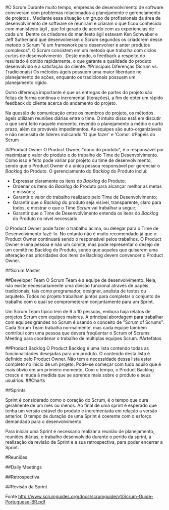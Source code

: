 #O Scrum
Durante muito tempo, empresas de desenvolvimento de software conviveram com problemas relacionados a planejamento e gerenciamento de projetos . Mediante essa situação um grupo de profissionais da área de desenvolvimento de software se reuniram e criaram o que ficou conhecido com manisfesto ágil , que foi gerado de acordo com as  experiencias de cada um.
Dentre os criadores do manifesto ágil estavam  Ken Schwaber e Jeff Sutherland que desenvolveram o Scrum segundos os criadorem desse metodo o Scrum "é um framework para desenvolver e anter produtos complexos".
O Scrum consistem em um metodo que trabalha com ciclos curtos de desenvolvimento . Deste modo, o feedback a respeito do resultado é obtido rapidamente, o que garante a qualidade do produto desenvolvido e a satisfação do cliente.
#Principais Diferenças (Scrum vs. Tradicionais)
Os métodos ágeis possuem uma maior liberdade no planejamento de ações, enquanto os tradicionais possuem um planejamento rígido.

Outro diferença importante é que as entregas de partes do projeto são feitas de forma contínua e incremental (iterações), a fim de obter um rápido feedback do cliente acerca do andamento do projeto.

Na questão de comunicação entre os membros do projeto, os métodos ágeis utilizam reuniões diárias entre o time. O intuito disso está em discutir o que será feito naquele momento, revendo o planejamento a médio e curto prazo, além de prováveis impedimentos.
As equipes são auto-organizáveis e não necessita de líderes indicando 'O que fazer' e 'Como'.
#Papéis do Scrum

##Product Owner
O Product Owner, "dono do produto", é o responsável por maximizar o valor do produto e do
trabalho do Time de Desenvolvimento. Como isso é feito pode variar por projeto ou time de desenvolvimento, sendo que o Product Owner é a única pessoa responsável por gerenciar o _Backlog_ do Produto. O gerenciamento do _Backlog_ do Produto inclui:
- Expressar claramente os itens do _Backlog_ do Produto;
- Ordenar os itens do _Backlog_ do Produto para alcançar melhor as metas e missões;
- Garantir o valor do trabalho realizado pelo Time de Desenvolvimento;
- Garantir que o _Backlog_ do produto seja visível, transparente, claro para todos, e mostrar o que o Time _Scrum_ vai trabalhar a seguir;
- Garantir que o Time de Desenvolvimento entenda os itens do _Backlog_ do Produto no nível necessário.

O Product Owner pode fazer o trabalho acima, ou delegar para o Time de Desenvolvimento fazê-lo. No entanto não é muito recomendado já que o Product Owner continuará sendo o responsável pelos trabalhos. O Product Owner é uma pessoa e não um comitê, mas pode representar o desejo de um comitê no Backlog do Produto, sendo que aqueles que quiserem uma alteração nas prioridades dos itens de Backlog devem convencer o Product Owner.

##Scrum Master

##Developer Team
O Scrum Team é a equipe de desenvolvimento. Nela, não existe necessariamente uma divisão funcional através de papéis tradicionais, tais como programador, designer, analista de testes ou arquiteto. Todos no projeto trabalham juntos para completar o conjunto de trabalho com o qual se comprometeram conjuntamente para um Sprint.

Um Scrum Team típico tem de 6 a 10 pessoas, embora haja relatos de projetos Scrum com equipes maiores. A principal abordagem para trabalhar com equipes grandes no Scrum é usando o conceito de "Scrum of Scrums". Cada Scrum Team trabalha normalmente, mas cada equipe também contribui com uma pessoa que deverá freqüentar o Scrum of Scrums Meeting para coordenar o trabalho de múltiplas equipes Scrum. 
#Artefatos

##Product Backlog
O Product Backlog é uma lista contendo todas as funcionalidades desejadas para um produto. O conteúdo desta lista é definido pelo Product Owner. Não tem a necessidade dessa lista estar completo no início de um projeto. Pode-se começar com tudo aquilo que é mais óbvio em um primeiro momento. Com o tempo, o Product Backlog cresce e muda à medida que se aprende mais sobre o produto e seus usuários.
##Charts

##Sprints

Sprint é considerado como o coração do Scrum, é o tempo que dura geralmente de um mês ou menos. Ao final de uma sprint é esperado que tenha um versão estável do produto e incrementada em relação a versão anterior. O tempo de duração de uma Sprint é coerente com o esforço demandado para o desenvolvimento.

Para iniciar uma Sprint é necessario realizar a reunião de planejamento, reuniões diárias, o trabalho desenvolvido durante o perído da sprint, a realização da revisão de Sprint e a sua retrospectiva, para poder encerrar a Sprint.

#Reuniões

##Daily Meetings

##Retrospectiva

##Revisão da Sprint


Fonte
http://www.scrumguides.org/docs/scrumguide/v1/Scrum-Guide-Portuguese-BR.pdf